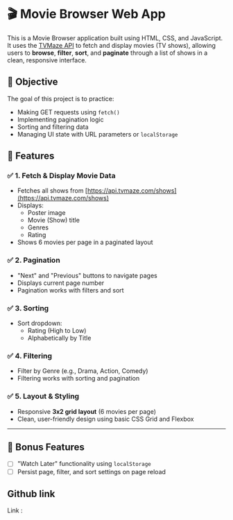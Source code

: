 # 🎬 Movie Browser Web App

This is a Movie Browser application built using HTML, CSS, and JavaScript. It uses the [TVMaze API](https://api.tvmaze.com/shows) to fetch and display movies (TV shows), allowing users to **browse**, **filter**, **sort**, and **paginate** through a list of shows in a clean, responsive interface.
## 📌 Objective

The goal of this project is to practice:

- Making GET requests using `fetch()`
- Implementing pagination logic
- Sorting and filtering data
- Managing UI state with URL parameters or `localStorage`

## 🧩 Features

### ✅ 1. Fetch & Display Movie Data
- Fetches all shows from [https://api.tvmaze.com/shows](https://api.tvmaze.com/shows)
- Displays:
  - Poster image
  - Movie (Show) title
  - Genres
  - Rating
- Shows 6 movies per page in a paginated layout

### ✅ 2. Pagination
- "Next" and "Previous" buttons to navigate pages
- Displays current page number
- Pagination works with filters and sort

### ✅ 3. Sorting
- Sort dropdown:
  - Rating (High to Low)
  - Alphabetically by Title

### ✅ 4. Filtering
- Filter by Genre (e.g., Drama, Action, Comedy)
- Filtering works with sorting and pagination

### ✅ 5. Layout & Styling
- Responsive **3x2 grid layout** (6 movies per page)
- Clean, user-friendly design using basic CSS Grid and Flexbox

---

## 🌟 Bonus Features
- [ ] "Watch Later" functionality using `localStorage`
- [ ] Persist page, filter, and sort settings on page reload

## Github link

Link : 

